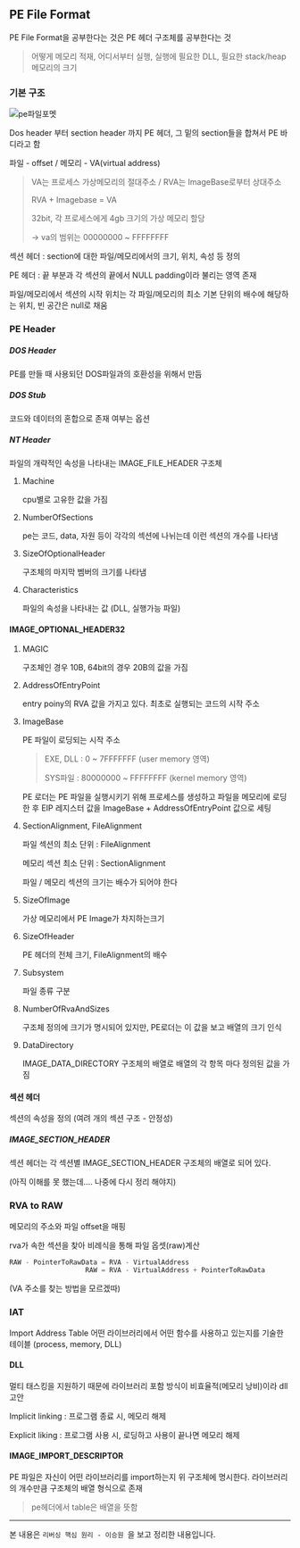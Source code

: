 ## PE File Format

PE File Format을 공부한다는 것은 PE 헤더 구조체를 공부한다는 것

> 어떻게 메모리 적재, 어디서부터 실행, 실행에 필요한 DLL, 필요한 stack/heap 메모리의 크기



### 기본 구조

![pe파일포멧](https://mk0resourcesinfm536w.kinstacdn.com/wp-content/uploads/112015_2323_2MalwareRes1.jpg)

Dos header 부터 section header 까지 PE 헤더, 그 밑의 section들을 합쳐서 PE 바디라고 함

파일 - offset / 메모리 - VA(virtual address)

>VA는 프로세스 가상메모리의 절대주소 / RVA는 ImageBase로부터 상대주소
>
>RVA + Imagebase = VA
>
>32bit, 각 프로세스에게 4gb 크기의 가상 메모리 할당
>
>-> va의 범위는 00000000 ~ FFFFFFFF



섹션 헤더 : section에 대한 파일/메모리에서의 크기, 위치, 속성 등 정의

PE 헤더 : 끝 부분과 각 섹션의 끝에서 NULL padding이라 불리는 영역 존재

파일/메모리에서 섹션의 시작 위치는 각 파일/메모리의 최소 기본 단위의 배수에 해당하는 위치, 빈 공간은 null로 채움



### PE Header

##### DOS Header

PE를 만들 때 사용되던 DOS파일과의 호환성을 위해서 만듬

##### DOS Stub

코드와 데이터의 혼합으로 존재 여부는 옵션



##### NT Header

파일의 개략적인 속성을 나타내는 IMAGE_FILE_HEADER 구조체

1. Machine

   cpu별로 고유한 값을 가짐

2. NumberOfSections

   pe는 코드, data, 자원 등이 각각의 섹션에 나뉘는데 이런 섹션의 개수를 나타냄

3. SizeOfOptionalHeader

   구조체의 마지막 벰버의 크기를 나타냄

4. Characteristics

   파일의 속성을 나타내는 값 (DLL, 실행가능 파일)



#### IMAGE_OPTIONAL_HEADER32

1. MAGIC

   구조체인 경우 10B, 64bit의 경우 20B의 값을 가짐

2. AddressOfEntryPoint

   entry poiny의 RVA 값을 가지고 있다. 최초로 실행되는 코드의 시작 주소

3. ImageBase

   PE 파일이 로딩되는 시작 주소

   > EXE, DLL : 0 ~ 7FFFFFFF (user memory 영역)
   >
   > SYS파일 : 80000000 ~ FFFFFFFF (kernel memory 영역)

   PE 로더는 PE 파일을 실행시키기 위해 프로세스를 생성하고 파일을 메모리에 로딩한 후 EIP 레지스터 값을 ImageBase + AddressOfEntryPoint 값으로 세팅

4. SectionAlignment, FileAlignment

   파일 섹션의 최소 단위 : FileAlignment

   메모리 섹션 최소 단위 : SectionAlignment

   파일 / 메모리 섹션의 크기는 배수가 되어야 한다

5. SizeOfImage

   가상 메모리에서 PE Image가 차지하는크기

6. SizeOfHeader

   PE 헤더의 전체 크기, FileAlignment의 배수

7. Subsystem

   파일 종류 구분

8. NumberOfRvaAndSizes

   구조체 정의에 크기가 명시되어 있지만, PE로더는 이 값을 보고 배열의 크기 인식

9. DataDirectory

   IMAGE_DATA_DIRECTORY 구조체의 배열로 배열의 각 항목 마다 정의된 값을 가짐



#### 섹션 헤더

섹션의 속성을 정의 (여려 개의 섹션 구조 - 안정성)



##### IMAGE_SECTION_HEADER

섹션 헤더는 각 섹션별 IMAGE_SECTION_HEADER 구조체의 배열로 되어 있다.

(아직 이해를 못 했는데.... 나중에 다시 정리 해야지)



### RVA to RAW

메모리의 주소와 파일 offset을 매핑

rva가 속한 섹션을 찾아 비례식을 통해 파일 옵셋(raw)계산

```C
RAW - PointerToRawData = RVA - VirtualAddress
				   RAW = RVA - VirtualAddress + PointerToRawData
```

(VA 주소를 찾는 방법을 모르겠따)



### IAT

Import Address Table 어떤 라이브러리에서 어떤 함수를 사용하고 있는지를 기술한 테이블 (process, memory, DLL)



#### DLL

멀티 태스킹을 지원하기 때문에 라이브러리 포함 방식이 비효율적(메모리 낭비)이라 dll 고안

Implicit linking : 프로그램 종료 시, 메모리 해제

Explicit liking : 프로그램 사용 시, 로딩하고 사용이 끝나면 메모리 해제



#### IMAGE_IMPORT_DESCRIPTOR

PE 파일은 자신이 어떤 라이브러리를 import하는지 위 구조체에 명시한다. 라이브러리의 개수만큼 구조체의 배열 형식으로 존재

> pe헤더에서 table은 배열을 뜻함



---

본 내용은 `리버싱 핵심 원리 - 이승원 `을 보고 정리한 내용입니다.